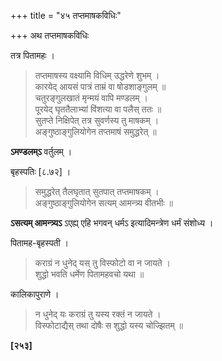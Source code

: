 +++
title = "४५ तप्तमाषकविधिः"

+++
अथ तप्तमाषकविधिः

तत्र पितामहः ।

> तप्तमाषस्य वक्ष्यामि विधिम् उद्धरेणे शुभम् ।  
> कारयेद् आयसं पात्रं ताम्रं वा षोडशाङ्गुलम् ॥  
> चतुरङ्गुलखातं मृन्मयं वापि मण्डलम् ।  
> पूरयेद् घृततैलाभ्यां विंशत्या वा पलैस् ततः ॥  
> सुतप्ते निक्षिपेत् तत्र सुवर्णस्य तु माषकम् ।  
> अङ्गुष्ठाङ्गुलियोगेन तप्तमाषं समुद्धरेत् ॥

**ऽमण्डलम्ऽ** वर्तुलम् ।

बृहस्पतिः [८.७२] ।

> समुद्धरेत् तैलघृतात् सुतपात् तप्तमाषकम् ।  
> अङ्गुष्ठाङ्गुलियोगेन सत्यम् आमन्त्र्य वीतभीः ॥

**ऽसत्यम् आमन्त्र्यऽ** ऽएह्य् एहि भगवन् धर्मऽ इत्यादिमन्त्रेण धर्मं संशोध्य ।

पितामह-बृहस्पती ।

> कराग्रं न धुनेद् यस् तु विस्फोटो वा न जायते ।  
> शुद्धो भवति धर्मेण पितामहवचो यथा ॥

कालिकापुराणे ।

> न धुनेद् यः कराग्रं तु यस्य रक्तं न जायते ।  
> विस्फोटाद्यैस् तथा दोषैः स शुद्धो यस्य चोज्झितम् ॥

**[२५३]**
